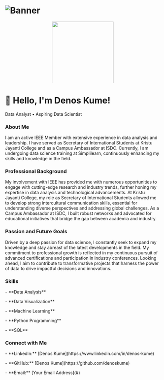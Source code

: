 # ![Banner](https://github.com/YourUsername/YourRepository/assets/banner-image.png)

<p align="center">
  <img src="https://github.com/YourUsername/YourRepository/assets/profile-photo.png" width="200" />
</p>

# 👋 Hello, I'm Denos Kume!

<span>Data Analyst • Aspiring Data Scientist</span>

### About Me
I am an active IEEE Member with extensive experience in data analysis and leadership. I have served as Secretary of International Students at Kristu Jayanti College and as a Campus Ambassador at ISDC. Currently, I am undergoing data science training at Simplilearn, continuously enhancing my skills and knowledge in the field.

### Professional Background
My involvement with IEEE has provided me with numerous opportunities to engage with cutting-edge research and industry trends, further honing my expertise in data analysis and technological advancements. At Kristu Jayanti College, my role as Secretary of International Students allowed me to develop strong intercultural communication skills, essential for understanding diverse perspectives and addressing global challenges. As a Campus Ambassador at ISDC, I built robust networks and advocated for educational initiatives that bridge the gap between academia and industry.

### Passion and Future Goals
Driven by a deep passion for data science, I constantly seek to expand my knowledge and stay abreast of the latest developments in the field. My commitment to professional growth is reflected in my continuous pursuit of advanced certifications and participation in industry conferences. Looking ahead, I aim to contribute to transformative projects that harness the power of data to drive impactful decisions and innovations.

### Skills
<section>
  <p>- **Data Analysis**</p>
  <p>- **Data Visualization**</p>
  <p>- **Machine Learning**</p>
  <p>- **Python Programming**</p>
  <p>- **SQL**</p>
</section>

### Connect with Me
<section>
  <p>- **LinkedIn:** [Denos Kume](https://www.linkedin.com/in/denos-kume)</p>
  <p>- **GitHub:** [Denos Kume](https://github.com/denoskume)</p>
  <p>- **Email:** [Your Email Address](#)</p>
</section>
